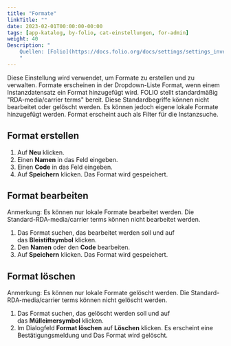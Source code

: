 ```yaml
---
title: "Formate"
linkTitle: ""
date: 2023-02-01T00:00:00-00:00
tags: [app-katalog, by-folio, cat-einstellungen, for-admin]
weight: 40
Description: "
    Quellen: [Folio](https://docs.folio.org/docs/settings/settings_inventory/settings_inventory/#settings--inventory--formats) <!-- & [GBV](https://info.gebev.de/display/FOLIOGBVEXTERN/Einstellungen+(Katalog):+Formate) -->
    "
---
```


Diese Einstellung wird verwendet, um Formate zu erstellen und zu verwalten. Formate erscheinen in der Dropdown-Liste Format, wenn einem Instanzdatensatz ein Format hinzugefügt wird. FOLIO stellt standardmäßig "RDA-media/carrier terms" bereit. Diese Standardbegriffe können nicht bearbeitet oder gelöscht werden. Es können jedoch eigene lokale Formate hinzugefügt werden. Format erscheint auch als Filter für die Instanzsuche.

## Format erstellen

1.  Auf **Neu** klicken.
2.  Einen **Namen** in das Feld eingeben.
3.  Einen **Code** in das Feld eingeben.
4.  Auf **Speichern** klicken. Das Format wird gespeichert.

## Format bearbeiten

Anmerkung: Es können nur lokale Formate bearbeitet werden. Die Standard-RDA-media/carrier terms können nicht bearbeitet werden.

1.  Das Format suchen, das bearbeitet werden soll und auf das **Bleistiftsymbol** klicken.
2.  Den **Namen** oder den **Code** bearbeiten.
3.  Auf **Speichern** klicken. Das Format wird gespeichert.

## Format löschen

Anmerkung: Es können nur lokale Formate gelöscht werden. Die Standard-RDA-media/carrier terms können nicht gelöscht werden.

1.  Das Format suchen, das gelöscht werden soll und auf das **Mülleimersymbol** klicken.
2.  Im Dialogfeld **Format löschen** auf **Löschen** klicken. Es erscheint eine Bestätigungsmeldung und Das Format wird gelöscht.
